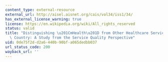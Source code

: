 ```yaml
---
content_type: external-resource
external_url: http://aisel.aisnet.org/cais/vol34/iss1/34/
has_external_license_warning: true
license: https://en.wikipedia.org/wiki/All_rights_reserved
status: valid
title: "Distinguishing \u201CmHealth\u201D from Other Healthcare Services in a Developing\
  \ Country: A Study from the Service Quality Perspective"
uid: 0de75f2d-d2a6-440b-90bf-a065dedbb037
url_status_code: 200
wayback_url: ''
---
```

